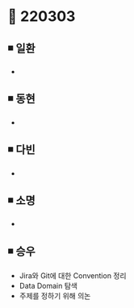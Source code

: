 # 📌 220303

## ◾ 일환

- 



## ◾ 동현

- 



## ◾ 다빈

- 



## ◾ 소명

- 



## ◾ 승우

- Jira와 Git에 대한 Convention 정리
- Data Domain 탐색
- 주제를 정하기 위해 의논

